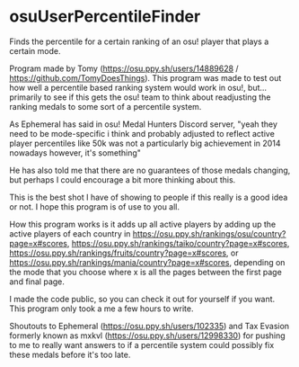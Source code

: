 # osuUserPercentileFinder
Finds the percentile for a certain ranking of an osu! player that plays a certain mode.

Program made by Tomy (https://osu.ppy.sh/users/14889628 / https://github.com/TomyDoesThings).
This program was made to test out how well a percentile based ranking system would work in osu!,
but... primarily to see if this gets the osu! team to think about readjusting the ranking medals
to some sort of a percentile system.

As Ephemeral has said in osu! Medal Hunters Discord server,
"yeah they need to be mode-specific i think
and probably adjusted to reflect active player percentiles
like 50k was not a particularly big achievement in 2014
nowadays however, it's something"

He has also told me that there are no guarantees of those medals changing, but perhaps I could encourage a bit more thinking about this.

This is the best shot I have of showing to people if this really is a good idea or not. I hope this program is of use to you all.

How this program works is it adds up all active players by adding up the active players of each country in
https://osu.ppy.sh/rankings/osu/country?page=x#scores,
https://osu.ppy.sh/rankings/taiko/country?page=x#scores,
https://osu.ppy.sh/rankings/fruits/country?page=x#scores,
or https://osu.ppy.sh/rankings/mania/country?page=x#scores,
depending on the mode that you choose where x is all the pages between the first page and final page.

I made the code public, so you can check it out for yourself if you want. This program only took a me a few hours to write.

Shoutouts to Ephemeral (https://osu.ppy.sh/users/102335) and Tax Evasion formerly known as mxkvl (https://osu.ppy.sh/users/12998330) for
pushing to me to really want answers to if a percentile system could possibly fix these medals before it's too late.
